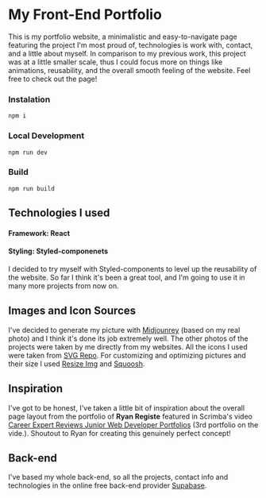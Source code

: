 # My Front-End Portfolio

This is my portfolio website, a minimalistic and easy-to-navigate page featuring the project I'm most proud of, technologies is work with, contact, and a little about myself. In comparison to my previous work, this project was at a little smaller scale, thus I could focus more on things like animations, reusability, and the overall smooth feeling of the website. Feel free to check out the page!

### Instalation

```
npm i
```

### Local Development

```
npm run dev
```

### Build

```
npm run build
```

## Technologies I used

#### Framework: **React**

#### Styling: **Styled-componenets**

I decided to try myself with Styled-components to level up the reusability of the website. So far I think it's been a great tool, and I'm going to use it in many more projects from now on.

## Images and Icon Sources

I've decided to generate my picture with [Midjounrey](https://www.midjourney.com/) (based on my real photo) and I think it's done its job extremely well. The other photos of the projects were taken by me directly from my websites. All the icons I used were taken from [SVG Repo](https://www.svgrepo.com/). For customizing and optimizing pictures and their size I used [Resize Img](https://www.iloveimg.com/resize-image) and [Squoosh](https://squoosh.app/).

## Inspiration

I've got to be honest, I've taken a little bit of inspiration about the overall page layout from the portfolio of **Ryan Registe** featured in Scrimba's video [Career Expert Reviews Junior Web Developer Portfolios](https://www.youtube.com/watch?v=uC9f_osm1mo&t=994s) (3rd portfolio on the vide.). Shoutout to Ryan for creating this genuinely perfect concept!

## Back-end

I've based my whole back-end, so all the projects, contact info and technologies in the online free back-end provider [Supabase](https://supabase.com/).
